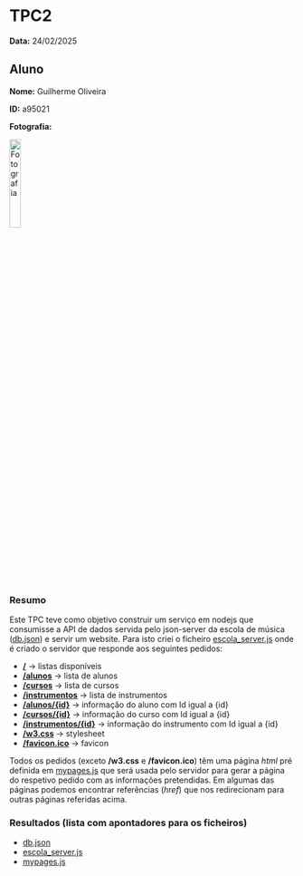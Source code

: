 # TPC2

**Data:** 24/02/2025

## Aluno

**Nome:** Guilherme Oliveira

**ID:** a95021

**Fotografia:**

<img src=https://i.imgur.com/ag9VyrP.jpg alt="Fotografia" style="width:20%;">

### Resumo
Este TPC teve como objetivo construir um serviço em nodejs que consumisse a API de dados servida pelo json-server da escola de música ([db.json](./db.json)) e servir um website.
Para isto criei o ficheiro [escola_server.js](./escola_server.js) onde é criado o servidor que responde aos seguintes pedidos:
- **[/](./escola_server.js#L10#L14)** -> listas disponíveis
- **[/alunos](./escola_server.js#L15#L28)** -> lista de alunos
- **[/cursos](./escola_server.js#L29#L42)** -> lista de cursos
- **[/instrumentos](./escola_server.js#L43#56)** -> lista de instrumentos
- **[/alunos/{id}](./escola_server.js#L57#L71)** -> informação do aluno com Id igual a {id}
- **[/cursos/{id}](./escola_server.js#L72#L86)** -> informação do curso com Id igual a {id}
- **[/instrumentos/{id}](./escola_server.js#L87#L112)** -> informação do instrumento com Id igual a {id}
- **[/w3.css](./escola_server.js#L113#L124)** -> stylesheet
- **[/favicon.ico](./escola_server.js#L125#L136)** -> favicon

Todos os pedidos (exceto **/w3.css** e **/favicon.ico**) têm uma página _html_ pré definida em [mypages.js](./mypages.js) que será usada pelo servidor para gerar a página do respetivo pedido com as informações pretendidas. Em algumas das páginas podemos encontrar referências (_href_) que nos redirecionam para outras páginas referidas acima.

### Resultados (lista com apontadores para os ficheiros)
- [db.json](./db.json)
- [escola_server.js](./escola_server.js)
- [mypages.js](./mypages.js)